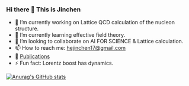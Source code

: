 ### Hi there 👋 This is Jinchen

- 🔭 I’m currently working on Lattice QCD calculation of the nucleon structure.
- 🌱 I’m currently learning effective field theory.
- 👯 I’m looking to collaborate on AI FOR SCIENCE & Lattice calculation.
- 📫 How to reach me: hejinchen17@gmail.com
- 📖 [Publications](https://inspirehep.net/authors/1935435?ui-citation-summary=true)
- ⚡️ Fun fact: Lorentz boost has dynamics.

[![Anurag's GitHub stats](https://github-readme-stats.vercel.app/api?username=Greyyy-HJC)](https://github.com/anuraghazra/github-readme-stats)

<!--
**Greyyy-HJC/Greyyy-HJC** is a ✨ _special_ ✨ repository because its `README.md` (this file) appears on your GitHub profile.

Here are some ideas to get you started:

- 🔭 I’m currently working on ...
- 🌱 I’m currently learning ...
- 👯 I’m looking to collaborate on ...
- 🤔 I’m looking for help with ...
- 💬 Ask me about ...
- 📫 How to reach me: ...
- 😄 Pronouns: ...
- ⚡ Fun fact: ...
-->
